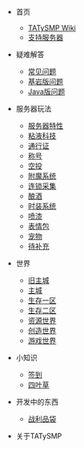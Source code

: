 * 首页
    * [TATySMP Wiki](README.md)
    * [支持服务器](donate.md)

* 疑难解答
    * [常见问题](/Help/help.md)
    * [基岩版问题](/Help/BEHELP.md)
    * [Java版问题](/Help/JEHELP.md)
		
* 服务器玩法
	* [服务器特性](Play/peculiarity/README)
	* [粘液科技](/Play/Slimefun/Slimefun)
	* [通行证](/Play/battlepass/README)
	* [称号](Play/NameTag/README)
	* [空投](/Play/CrazyEnvoys/README)
	* [附魔系统](/Play/enchants/README.md)
	* [连锁采集](Play/veinminer/veinminer)
	* [酿酒](Play/Brewery/HowPlay)
	* [时装系统](Play/CosPlay/README)
	* [喷漆](Play/Sprays/README)
	* [表情包](Play/emoji/README)
	* [宠物](Play/mcpets/README)
	* [待补充](README)
	
* 世界
	* [旧主城](/World/old_spawn)
	* [主城](/World/spawn)
	* [生存一区](/World/otd_doungeon)
	* [生存二区](/World/world)
	* [资源世界](/World/world_terra)
	* [创造世界](/World/world_creative)
	* [游戏世界](/World/Arcade)

* 小知识
	* [签到](/tips/signin/README)
	* [四叶草](/tips/four_leaf_clover/README.md)

* 开发中的东西
	* [战利品袋](/tips/loot_bag/README.md)

* 关于TATySMP